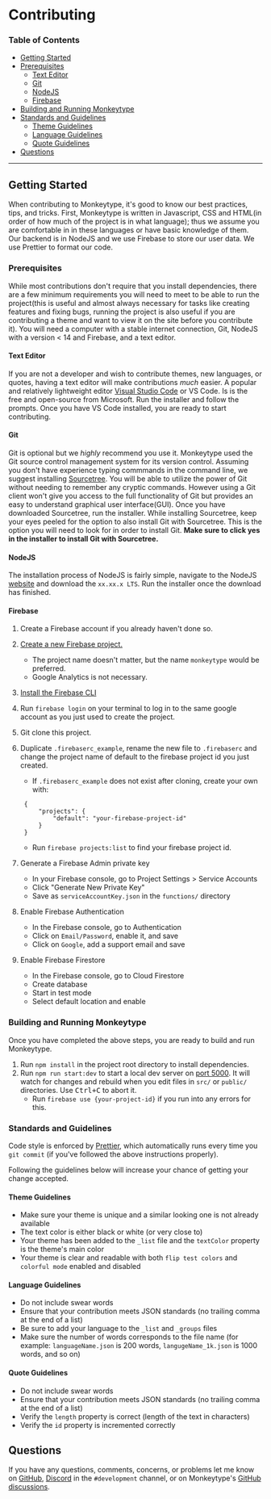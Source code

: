 # Contributing

### **Table of Contents**
- [Getting Started](#getting-started)
- [Prerequisites](#prerequisites)
    - [Text Editor](#text-editor)
    - [Git ](#git )
    - [NodeJS](#nodejs)
    - [Firebase](#firebase)
- [Building and Running Monkeytype](#building-and-running-monkeytype)
- [Standards and Guidelines](#standards-and-guidelines)
    - [Theme Guidelines](#theme-guidelines)
    - [Language Guidelines](#language-guidelines)
    - [Quote Guidelines](#quote-guidelines)
- [Questions](#questions)

----

## Getting Started

When contributing to Monkeytype, it's good to know our best practices, tips, and tricks. First, Monkeytype is written in Javascript, CSS and HTML(in order of how much of the project is in what language); thus we assume you are comfortable in in these languages or have basic knowledge of them. Our backend is in NodeJS and we use Firebase to store our user data. We use Prettier to format our code.

### Prerequisites
While most contributions don't require that you install dependencies, there are a few minimum requirements you will need to meet to be able to run the project(this is useful and almost always necessary for tasks like creating features and fixing bugs, running the project is also useful if you are contributing a theme and want to view it on the site before you contribute it). You will need a computer with a stable internet connection, Git, NodeJS with a version < 14 and Firebase, and a text editor.

#### Text Editor
If you are not a developer and wish to contribute themes, new languages, or quotes, having a text editor will make contributions *much* easier. A popular and relatively lightweight editor [Visual Studio Code](https://code.visualstudio.com/) or VS Code. Is is the free and open-source from Microsoft. Run the installer and follow the prompts. Once you have VS Code installed, you are ready to start contributing.

#### Git 
Git is optional but we *highly* recommend you use it. Monkeytype used the Git source control management system for its version control. Assuming you don't have experience typing commmands in the command line, we suggest installing [Sourcetree](https://www.sourcetreeapp.com/). You will be able to utilize the power of Git without needing to remember any cryptic commands. However using a Git client won't give you access to the full functionality of Git but provides an easy to understand graphical user interface(GUI). Once you have downloaded Sourcetree, run the installer. While installing Sourcetree, keep your eyes peeled for the option to also install Git with Sourcetree. This is the option you will need to look for in order to install Git. **Make sure to click yes in the installer to install Git with Sourcetree.**
#### NodeJS
The installation process of NodeJS is fairly simple, navigate to the NodeJS [website](https://nodejs.org/en/) and download the `xx.xx.x LTS`. Run the installer once the download has finished.

#### Firebase
1. Create a Firebase account if you already haven't done so. 
1. [Create a new Firebase project.](https://console.firebase.google.com/u/0/)

   - The project name doesn't matter, but the name `monkeytype` would be preferred.
   - Google Analytics is not necessary.

1. [Install the Firebase CLI](https://firebase.google.com/docs/cli)
1. Run `firebase login` on your terminal to log in to the same google account as you just used to create the project.
1. Git clone this project.
1. Duplicate `.firebaserc_example`, rename the new file to `.firebaserc` and change the project name of default to the firebase project id you just created.

   - If `.firebaserc_example` does not exist after cloning, create your own with:

   ```.firebaserc
    {
        "projects": {
            "default": "your-firebase-project-id"
        }
    }
   ```

   - Run `firebase projects:list` to find your firebase project id.

1. Generate a Firebase Admin private key

   - In your Firebase console, go to Project Settings > Service Accounts
   - Click "Generate New Private Key"
   - Save as `serviceAccountKey.json` in the `functions/` directory

1. Enable Firebase Authentication

   - In the Firebase console, go to Authentication
   - Click on `Email/Password`, enable it, and save
   - Click on `Google`, add a support email and save

1. Enable Firebase Firestore

   - In the Firebase console, go to Cloud Firestore
   - Create database
   - Start in test mode
   - Select default location and enable

### Building and Running Monkeytype

Once you have completed the above steps, you are ready to build and run Monkeytype. 
1. Run `npm install` in the project root directory to install dependencies.
1. Run `npm run start:dev` to start a local dev server on [port 5000](http://localhost:5000). It will watch for changes and rebuild when you edit files in `src/` or `public/` directories. Use <kbd>Ctrl+C</kbd> to abort it.
   - Run `firebase use {your-project-id}` if you run into any errors for this.

### Standards and Guidelines

Code style is enforced by [Prettier](https://prettier.io/docs/en/install.html), which automatically runs every time you `git commit` (if you've followed the above instructions properly).

Following the guidelines below will increase your chance of getting your change accepted.

#### Theme Guidelines
<!-- TODO: add screenshots to provide examples for dos and don'ts -->
- Make sure your theme is unique and a similar looking one is not already available
- The text color is either black or white (or very close to)
- Your theme has been added to the `_list` file and the `textColor` property is the theme's main color
- Your theme is clear and readable with both `flip test colors` and `colorful mode` enabled and disabled

#### Language Guidelines
- Do not include swear words
- Ensure that your contribution meets JSON standards (no trailing comma at the end of a list)
- Be sure to add your language to the `_list` and `_groups` files
- Make sure the number of words corresponds to the file name (for example: `languageName.json` is 200 words, `langugeName_1k.json` is 1000 words, and so on)

#### Quote Guidelines
- Do not include swear words
- Ensure that your contribution meets JSON standards (no trailing comma at the end of a list)
- Verify the `length` property is correct (length of the text in characters)
- Verify the `id` property is incremented correctly

## Questions

If you have any questions, comments, concerns, or problems let me know on [GitHub](https://github.com/Miodec), [Discord](https://discord.gg/monkeytype) in the `#development` channel, or on Monkeytype's [GitHub discussions](https://github.com/Miodec/monkeytype/discussions).
